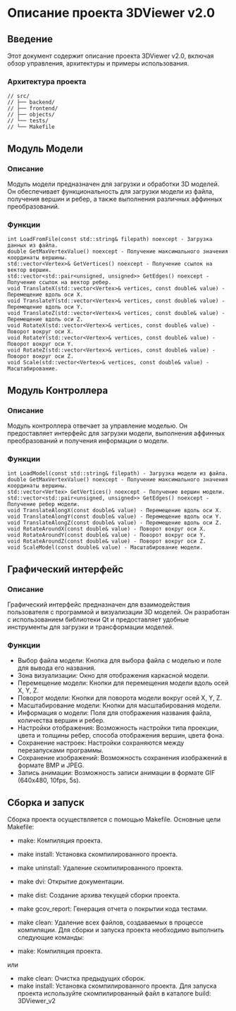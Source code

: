 # Описание проекта 3DViewer v2.0

## Введение
Этот документ содержит описание проекта 3DViewer v2.0, включая обзор управления, архитектуры и примеры использования.

### Архитектура проекта

```
// src/
// ├── backend/
// ├── frontend/
// ├── objects/
// └── tests/
// └── Makefile
```

## Модуль Модели
### Описание
Модуль модели предназначен для загрузки и обработки 3D моделей. Он обеспечивает функциональность для загрузки модели из файла, получения вершин и ребер, а также выполнения различных аффинных преобразований.

### Функции
```
int LoadFromFile(const std::string& filepath) noexcept - Загрузка данных из файла.
double GetMaxVertexValue() noexcept - Получение максимального значения координаты вершины.
std::vector<Vertex>& GetVertices() noexcept - Получение ссылок на вектор вершин.
std::vector<std::pair<unsigned, unsigned>> GetEdges() noexcept - Получение ссылок на вектор ребер.
void TranslateX(std::vector<Vertex>& vertices, const double& value) - Перемещение вдоль оси X.
void TranslateY(std::vector<Vertex>& vertices, const double& value) - Перемещение вдоль оси Y.
void TranslateZ(std::vector<Vertex>& vertices, const double& value) - Перемещение вдоль оси Z.
void RotateX(std::vector<Vertex>& vertices, const double& value) - Поворот вокруг оси X.
void RotateY(std::vector<Vertex>& vertices, const double& value) - Поворот вокруг оси Y.
void RotateZ(std::vector<Vertex>& vertices, const double& value) - Поворот вокруг оси Z.
void Scale(std::vector<Vertex>& vertices, const double& value) - Масштабирование.
```
## Модуль Контроллера
### Описание
Модуль контроллера отвечает за управление моделью. Он предоставляет интерфейс для загрузки модели, выполнения аффинных преобразований и получения информации о модели.

### Функции
```
int LoadModel(const std::string& filepath) - Загрузка модели из файла.
double GetMaxVertexValue() noexcept - Получение максимального значения координаты вершины.
std::vector<Vertex> GetVertices() noexcept - Получение вершин модели.
std::vector<std::pair<unsigned, unsigned>> GetEdges() noexcept - Получение ребер модели.
void TranslateAlongX(const double& value) - Перемещение вдоль оси X.
void TranslateAlongY(const double& value) - Перемещение вдоль оси Y.
void TranslateAlongZ(const double& value) - Перемещение вдоль оси Z.
void RotateAroundX(const double& value) - Поворот вокруг оси X.
void RotateAroundY(const double& value) - Поворот вокруг оси Y.
void RotateAroundZ(const double& value) - Поворот вокруг оси Z.
void ScaleModel(const double& value) - Масштабирование модели.
```
## Графический интерфейс
### Описание
Графический интерфейс предназначен для взаимодействия пользователя с программой и визуализации 3D моделей. Он разработан с использованием библиотеки Qt и предоставляет удобные инструменты для загрузки и трансформации моделей.

### Функции
- Выбор файла модели: Кнопка для выбора файла с моделью и поле для вывода его названия.
- Зона визуализации: Окно для отображения каркасной модели.
- Перемещение модели: Кнопки для перемещения модели вдоль осей X, Y, Z.
- Поворот модели: Кнопки для поворота модели вокруг осей X, Y, Z.
- Масштабирование модели: Кнопки для масштабирования модели.
- Информация о модели: Поля для отображения названия файла, количества вершин и ребер.
- Настройки отображения: Возможность настройки типа проекции, цвета и толщины ребер, способа отображения вершин, цвета фона.
- Сохранение настроек: Настройки сохраняются между перезапусками программы.
- Сохранение изображений: Возможность сохранения изображений в формате BMP и JPEG.
- Запись анимации: Возможность записи анимации в формате GIF (640x480, 10fps, 5s).

## Сборка и запуск
Сборка проекта осуществляется с помощью Makefile. Основные цели Makefile:

- make: Компиляция проекта.
- make install: Установка скомпилированного проекта.
- make uninstall: Удаление скомпилированного проекта.
- make dvi: Открытие документации.
- make dist: Создание архива текущей сборки проекта.
- make gcov_report: Генерация отчета о покрытии кода тестами.
- make clean: Удаление всех файлов, создаваемых в процессе компиляции.
Для сборки и запуска проекта необходимо выполнить следующие команды:

- make: Компиляция проекта.

или 

- make clean: Очистка предыдущих сборок.
- make install: Установка скомпилированного проекта.
Для запуска проекта используйте скомпилированный файл в каталоге build: 3DViewer_v2